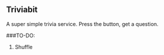 ## Triviabit

A super simple trivia service. Press the button, get a question.

###TO-DO:
1. Shuffle
